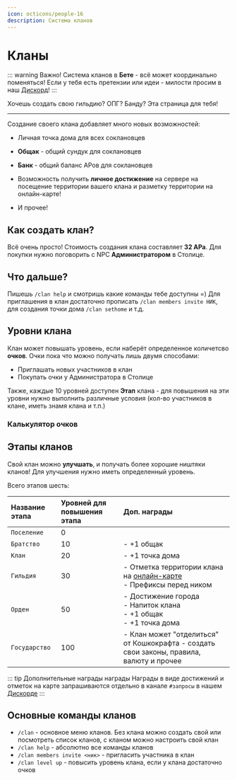 ```yaml
---
icon: octicons/people-16
description: Система кланов
---
```


# Кланы <Badge type="warning" text="В Бете" />



::: warning Важно!
Система кланов в **Бете** - всё может координально поменяться! Если у тебя есть претензии или идеи - милости просим в наш [Дискорд](https://discord.gg/6f3FwFRJWC)!
:::

Хочешь создать свою гильдию? ОПГ? Банду? Эта страница для тебя!

***

Создание своего клана добавляет много новых возможностей:

- Личная точка дома для всех соклановцев

- **Общак** - общий сундук для соклановцев

- **Банк** - общий баланс АРов для соклановцев

- Возможность получить **личное достижение** на сервере на посещение территории вашего клана и разметку территории на онлайн-карте!

- И прочее!

## Как создать клан?

Всё очень просто! Стоимость создания клана составляет **32 АРа**. Для покупки нужно поговорить с NPC **Администратором** в Столице.

## Что дальше?

Пишешь `/clan help` и смотришь какие команды тебе доступны =)
Для приглашения в клан достаточно прописать `/clan members invite НИК`, для создания точки дома `/clan sethome` и т.д.

## Уровни клана

Клан может повышать уровень, если наберёт определенное количетсво **очков**. Очки пока что можно получать лишь двумя способами:

- Приглашать новых участников в клан
- Покупать очки у Администратора в Столице

Также, каждые 10 уровней доступен **Этап** клана - для повышения на эти уровни нужно выполнить различные условия (кол-во участников в клане, иметь знамя клана и т.п.)

### Калькулятор очков

<ClanLevelCalculator />

## Этапы кланов

Свой клан можно **улучшать**, и получать более хорошие ништяки кланов! Для улучшения нужно иметь определенный уровень.

Всего этапов шесть:

| Название этапа | Уровней для повышения этапа | Доп. награды                                                                                      |
| :------------- | :-------------------------- | :------------------------------------------------------------------------------------------------ |
| `Поселение`    | 0                           |                                                                                                  |
| `Братство`     | 10                          | - +1 общак                                                                                        |
| `Клан`         | 20                          | - +1 точка дома                                                                                   |
| `Гильдия`      | 30                          | - Отметка территории клана на [онлайн-карте](https://map.catcraftmc.ru)<br>- Префиксы перед ником |
| `Орден`        | 50                          | - Достижение города<br>- Напиток клана<br>- +1 общак<br>- +1 точка дома                           |
| `Государство`  | 100                         | - Клан может "отделиться" от Кошкокрафта - создать свои законы, правила, валюту и прочее          |

::: tip Дополнительные награды награды
Награды в виде достижений и отметок на карте запрашиваются отдельно в канале `#запросы` в нашем [Дискорде](https://discord.gg/6f3FwFRJWC)
:::

## Основные команды кланов

- `/clan` - основное меню кланов. Без клана можно создать свой или посмотреть список кланов, с кланом можно настроить свой клан
- `/clan help` - абсолютно все команды кланов
- `/clan members invite <ник>` - пригласить участника в клан
- `/clan level up` - повысить уровень клана, если у клана достаточно очков


